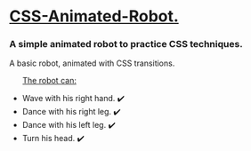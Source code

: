 <h1><ins>CSS-Animated-Robot.</ins></h1>
<h3>A simple animated robot to practice CSS techniques.</h3>
<p>A basic robot, animated with CSS transitions.</p>

<ul>
  <p><ins> The robot can: </ins></p>
  <li>Wave with his right hand. ✔️</li>
  <li>Dance with his right leg. ✔️</li>
  <li>Dance with his left leg. ✔️</li>
  <li> Turn his head. ✔️ </li>
</ul>
